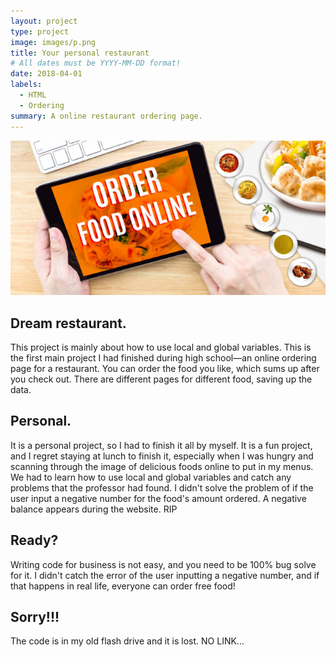 ```yaml
---
layout: project
type: project
image: images/p.png
title: Your personal restaurant
# All dates must be YYYY-MM-DD format!
date: 2018-04-01
labels:
  - HTML
  - Ordering
summary: A online restaurant ordering page.
---
```

<img class="ui medium left floated image" src="../images/of.png">

## Dream restaurant.
This project is mainly about how to use local and global variables. This is the first main project I had finished during high school—an online ordering page for a restaurant. You can order the food you like, which sums up after you check out. There are different pages for different food, saving up the data.

## Personal.
It is a personal project, so I had to finish it all by myself. It is a fun project, and I regret staying at lunch to finish it, especially when I was hungry and scanning through the image of delicious foods online to put in my menus. We had to learn how to use local and global variables and catch any problems that the professor had found. I didn't solve the problem of if the user input a negative number for the food's amount ordered. A negative balance appears during the website. RIP

## Ready?
Writing code for business is not easy, and you need to be 100% bug solve for it. I didn't catch the error of the user inputting a negative number, and if that happens in real life, everyone can order free food! 

## Sorry!!!
The code is in my old flash drive and it is lost. NO LINK...

